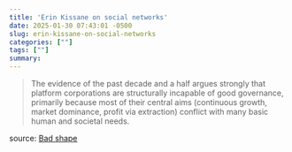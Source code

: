 ```yaml
---
title: 'Erin Kissane on social networks'
date: 2025-01-30 07:43:01 -0500
slug: erin-kissane-on-social-networks
categories: [""]
tags: [""]
summary: 
---
```



> The evidence of the past decade and a half argues strongly that platform corporations are structurally incapable of good governance, primarily because most of their central aims (continuous growth, market dominance, profit via extraction) conflict with many basic human and societal needs.

source: [Bad shape](https://www.wrecka.ge/bad-shape/?utm_source=Robin_Sloan_sent_me)
